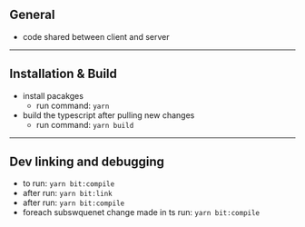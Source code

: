 ## General

- code shared between client and server

---

## Installation & Build

- install pacakges
  - run command: `yarn`
- build the typescript after pulling new changes
  - run command: `yarn build`


---

## Dev linking and debugging
- to run: `yarn bit:compile`
- after run: `yarn bit:link`
- after run: `yarn bit:compile`
- foreach subswquenet change made in ts run: `yarn bit:compile`